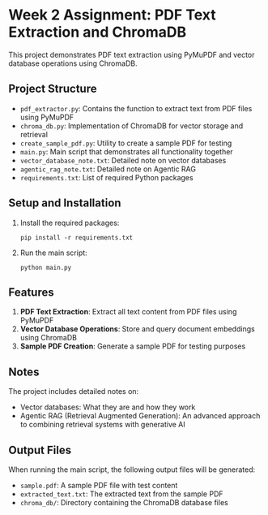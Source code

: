 # Week 2 Assignment: PDF Text Extraction and ChromaDB

This project demonstrates PDF text extraction using PyMuPDF and vector database operations using ChromaDB.

## Project Structure

- `pdf_extractor.py`: Contains the function to extract text from PDF files using PyMuPDF
- `chroma_db.py`: Implementation of ChromaDB for vector storage and retrieval
- `create_sample_pdf.py`: Utility to create a sample PDF for testing
- `main.py`: Main script that demonstrates all functionality together
- `vector_database_note.txt`: Detailed note on vector databases
- `agentic_rag_note.txt`: Detailed note on Agentic RAG
- `requirements.txt`: List of required Python packages

## Setup and Installation

1. Install the required packages:
   ```
   pip install -r requirements.txt
   ```

2. Run the main script:
   ```
   python main.py
   ```

## Features

1. **PDF Text Extraction**: Extract all text content from PDF files using PyMuPDF
2. **Vector Database Operations**: Store and query document embeddings using ChromaDB
3. **Sample PDF Creation**: Generate a sample PDF for testing purposes

## Notes

The project includes detailed notes on:
- Vector databases: What they are and how they work
- Agentic RAG (Retrieval Augmented Generation): An advanced approach to combining retrieval systems with generative AI

## Output Files

When running the main script, the following output files will be generated:
- `sample.pdf`: A sample PDF file with test content
- `extracted_text.txt`: The extracted text from the sample PDF
- `chroma_db/`: Directory containing the ChromaDB database files
